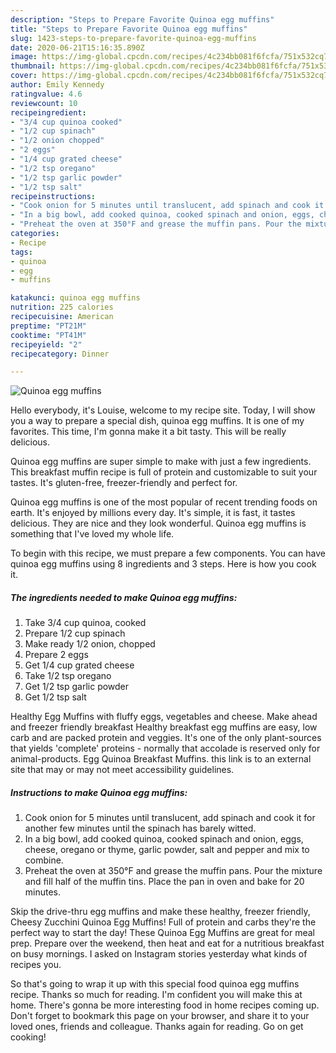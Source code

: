 ```yaml
---
description: "Steps to Prepare Favorite Quinoa egg muffins"
title: "Steps to Prepare Favorite Quinoa egg muffins"
slug: 1423-steps-to-prepare-favorite-quinoa-egg-muffins
date: 2020-06-21T15:16:35.890Z
image: https://img-global.cpcdn.com/recipes/4c234bb081f6fcfa/751x532cq70/quinoa-egg-muffins-recipe-main-photo.jpg
thumbnail: https://img-global.cpcdn.com/recipes/4c234bb081f6fcfa/751x532cq70/quinoa-egg-muffins-recipe-main-photo.jpg
cover: https://img-global.cpcdn.com/recipes/4c234bb081f6fcfa/751x532cq70/quinoa-egg-muffins-recipe-main-photo.jpg
author: Emily Kennedy
ratingvalue: 4.6
reviewcount: 10
recipeingredient:
- "3/4 cup quinoa cooked"
- "1/2 cup spinach"
- "1/2 onion chopped"
- "2 eggs"
- "1/4 cup grated cheese"
- "1/2 tsp oregano"
- "1/2 tsp garlic powder"
- "1/2 tsp salt"
recipeinstructions:
- "Cook onion for 5 minutes until translucent, add spinach and cook it for another few minutes until the spinach has barely witted."
- "In a big bowl, add cooked quinoa, cooked spinach and onion, eggs, cheese, oregano or thyme, garlic powder, salt and pepper and mix to combine."
- "Preheat the oven at 350°F and grease the muffin pans. Pour the mixture and fill half of the muffin tins. Place the pan in oven and bake for 20 minutes."
categories:
- Recipe
tags:
- quinoa
- egg
- muffins

katakunci: quinoa egg muffins 
nutrition: 225 calories
recipecuisine: American
preptime: "PT21M"
cooktime: "PT41M"
recipeyield: "2"
recipecategory: Dinner

---
```



![Quinoa egg muffins](https://img-global.cpcdn.com/recipes/4c234bb081f6fcfa/751x532cq70/quinoa-egg-muffins-recipe-main-photo.jpg)

Hello everybody, it's Louise, welcome to my recipe site. Today, I will show you a way to prepare a special dish, quinoa egg muffins. It is one of my favorites. This time, I'm gonna make it a bit tasty. This will be really delicious.

Quinoa egg muffins are super simple to make with just a few ingredients. This breakfast muffin recipe is full of protein and customizable to suit your tastes. It&#39;s gluten-free, freezer-friendly and perfect for.

Quinoa egg muffins is one of the most popular of recent trending foods on earth. It's enjoyed by millions every day. It's simple, it is fast, it tastes delicious. They are nice and they look wonderful. Quinoa egg muffins is something that I've loved my whole life.


To begin with this recipe, we must prepare a few components. You can have quinoa egg muffins using 8 ingredients and 3 steps. Here is how you cook it.

<!--inarticleads1-->

##### The ingredients needed to make Quinoa egg muffins:

1. Take 3/4 cup quinoa, cooked
1. Prepare 1/2 cup spinach
1. Make ready 1/2 onion, chopped
1. Prepare 2 eggs
1. Get 1/4 cup grated cheese
1. Take 1/2 tsp oregano
1. Get 1/2 tsp garlic powder
1. Get 1/2 tsp salt


Healthy Egg Muffins with fluffy eggs, vegetables and cheese. Make ahead and freezer friendly breakfast Healthy breakfast egg muffins are easy, low carb and are packed protein and veggies. It&#39;s one of the only plant-sources that yields &#39;complete&#39; proteins - normally that accolade is reserved only for animal-products. Egg Quinoa Breakfast Muffins. this link is to an external site that may or may not meet accessibility guidelines. 

<!--inarticleads2-->

##### Instructions to make Quinoa egg muffins:

1. Cook onion for 5 minutes until translucent, add spinach and cook it for another few minutes until the spinach has barely witted.
1. In a big bowl, add cooked quinoa, cooked spinach and onion, eggs, cheese, oregano or thyme, garlic powder, salt and pepper and mix to combine.
1. Preheat the oven at 350°F and grease the muffin pans. Pour the mixture and fill half of the muffin tins. Place the pan in oven and bake for 20 minutes.


Skip the drive-thru egg muffins and make these healthy, freezer friendly, Cheesy Zucchini Quinoa Egg Muffins! Full of protein and carbs they&#39;re the perfect way to start the day! These Quinoa Egg Muffins are great for meal prep. Prepare over the weekend, then heat and eat for a nutritious breakfast on busy mornings. I asked on Instagram stories yesterday what kinds of recipes you. 

So that's going to wrap it up with this special food quinoa egg muffins recipe. Thanks so much for reading. I'm confident you will make this at home. There's gonna be more interesting food in home recipes coming up. Don't forget to bookmark this page on your browser, and share it to your loved ones, friends and colleague. Thanks again for reading. Go on get cooking!
